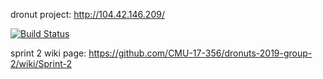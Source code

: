 dronut project: 
http://104.42.146.209/


[![Build Status](https://travis-ci.com/CMU-17-356/dronuts-2019-group-2.png)](https://travis-ci.com/CMU-17-356/dronuts-2019-group-2)


sprint 2 wiki page: https://github.com/CMU-17-356/dronuts-2019-group-2/wiki/Sprint-2 
